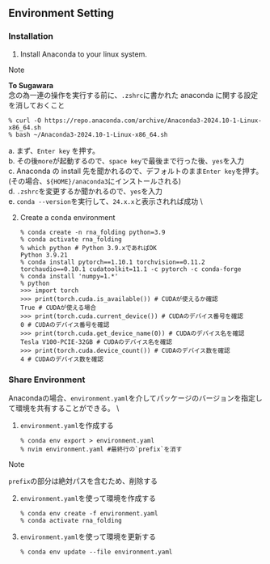 ## Environment Setting

### Installation

1. Install Anaconda to your linux system.

> [!NOTE]
> **To Sugawara** \
> 念の為一連の操作を実行する前に、`.zshrc`に書かれた anaconda に関する設定を消しておくこと

   ```
   % curl -O https://repo.anaconda.com/archive/Anaconda3-2024.10-1-Linux-x86_64.sh
   % bash ~/Anaconda3-2024.10-1-Linux-x86_64.sh
   ```

   a. まず、`Enter key` を押す。 \
   b. その後`more`が起動するので、`space key`で最後まで行った後、`yes`を入力 \
   c. Anaconda の install 先を聞かれるので、デフォルトのまま`Enter key`を押す。
   (その場合、`${HOME}/anaconda3`にインストールされる) \
   d. `.zshrc`を変更するか聞かれるので、`yes`を入力 \
   e. `conda --version`を実行して、`24.x.x`と表示されれば成功 \

2. Create a conda environment
   ```
   % conda create -n rna_folding python=3.9
   % conda activate rna_folding
   % which python # Python 3.9.xであればOK
   Python 3.9.21
   % conda install pytorch==1.10.1 torchvision==0.11.2 torchaudio==0.10.1 cudatoolkit=11.1 -c pytorch -c conda-forge
   % conda install 'numpy=1.*'
   % python
   >>> import torch
   >>> print(torch.cuda.is_available()) # CUDAが使えるか確認
   True # CUDAが使える場合
   >>> print(torch.cuda.current_device()) # CUDAのデバイス番号を確認
   0 # CUDAのデバイス番号を確認
   >>> print(torch.cuda.get_device_name(0)) # CUDAのデバイス名を確認
   Tesla V100-PCIE-32GB # CUDAのデバイス名を確認
   >>> print(torch.cuda.device_count()) # CUDAのデバイス数を確認
   4 # CUDAのデバイス数を確認
   ```
### Share Environment

Anacondaの場合、`environment.yaml`を介してパッケージのバージョンを指定して環境を共有することができる。 \

1. `environment.yaml`を作成する
   ```
   % conda env export > environment.yaml
   % nvim environment.yaml #最終行の`prefix`を消す
   ```

> [!NOTE]
> `prefix`の部分は絶対パスを含むため、削除する

2. `environment.yaml`を使って環境を作成する
   ```
   % conda env create -f environment.yaml
   % conda activate rna_folding
   ```

3. `environment.yaml`を使って環境を更新する
   ```
   % conda env update --file environment.yaml
   ```
